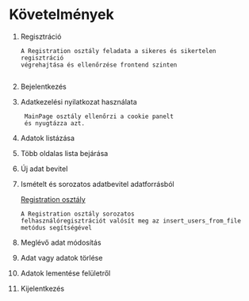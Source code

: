 
# Követelmények

1. Regisztráció
   ```
   A Registration osztály feladata a sikeres és sikertelen regisztráció
   végrehajtása és ellenőrzése frontend szinten
  
   ```
2. Bejelentkezés
3. Adatkezelési nyilatkozat használata  
   ```
    MainPage osztály ellenőrzi a cookie panelt 
    és nyugtázza azt.
    ```
4. Adatok listázása
5. Több oldalas lista bejárása
6. Új adat bevitel
7. Ismételt és sorozatos adatbevitel adatforrásból
   
   <ins>Registration osztály</ins>
   ```
   A Registration osztály sorozatos 
   felhasználóregisztrációt valósít meg az insert_users_from_file
   metódus segítségével
   ```
8. Meglévő adat módosítás
9. Adat vagy adatok törlése
10. Adatok lementése felületről
11. Kijelentkezés